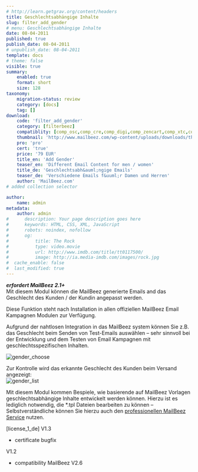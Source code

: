 ```yaml
---
# http://learn.getgrav.org/content/headers
title: Geschlechtsabhängige Inhalte
slug: filter_add_gender
# menu: Geschlechtsabhängige Inhalte
date: 08-04-2011
published: true
publish_date: 08-04-2011
# unpublish_date: 08-04-2011
template: docs
# theme: false
visible: true
summary:
    enabled: true
    format: short
    size: 128
taxonomy:
    migration-status: review
    category: [docs]
    tag: []
download:
    code: 'filter_add_gender'
    category: [filterbeez]
    compatiblity: [comp_osc,comp_cre,comp_digi,comp_zencart,comp_xtc,comp_gambio]
    thumbnail: 'http://www.mailbeez.com/wp-content/uploads/downloads/thumbnails/2011/04/icon_321.png'
    pro: 'pro'
    cert: 'true'
    price: '79 EUR'
    title_en: 'Add Gender'
    teaser_en: 'Different Email Content for men / women'
    title_de: 'Geschlechtsabh&auml;ngige Emails'
    teaser_de: 'Verschiedene Emails f&uuml;r Damen und Herren'
    author: 'MailBeez.com'
# added collection selector

author:
    name: admin
metadata:
    author: admin
#      description: Your page description goes here
#      keywords: HTML, CSS, XML, JavaScript
#      robots: noindex, nofollow
#      og:
#          title: The Rock
#          type: video.movie
#          url: http://www.imdb.com/title/tt0117500/
#          image: http://ia.media-imdb.com/images/rock.jpg
#  cache_enable: false
#  last_modified: true
---
```


***erfordert MailBeez 2.1+***  
 Mit diesem Modul können die MailBeez generierte Emails and das Geschlecht des Kunden / der Kundin angepasst werden.

Diese Funktion steht nach Installation in allen offiziellen MailBeez Email Kampagnen Modulen zur Verfügung.

Aufgrund der nahtlosen Integration in das MailBeez system können Sie z.B. das Geschlecht beim Senden von Test-Emails auswählen – sehr sinnvoll bei der Entwicklung und dem Testen von Email Kampagnen mit geschlechtsspezifischen Inhalten.

![](http://www.mailbeez.com/wp-content/uploads/2011/04/gender_choose.png "gender_choose")

Zur Kontrolle wird das erkannte Geschlecht des Kunden beim Versand angezeigt:  
![](http://www.mailbeez.com/wp-content/uploads/2011/04/gender_list.png "gender_list")

Mit diesem Modul kommen Bespiele, wie basierende auf MailBeez Vorlagen geschlechtsabhängige Inhalte entwickelt werden können. Hierzu ist es lediglich notwendig, die \*.tpl Dateien bearbeiten zu können – Selbstverständliche können Sie hierzu auch den [professionellen MailBeez Service](http://www.mailbeez.com/support/service/ "Service") nutzen.

[license\_1\_de]
V1.3
- certificate bugfix

V1.2
- compatibility MailBeez V2.6